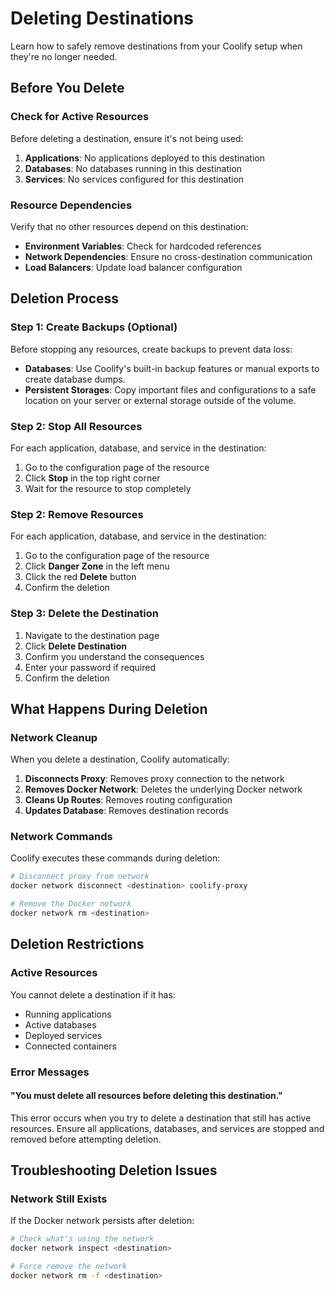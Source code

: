 # Deleting Destinations

Learn how to safely remove destinations from your Coolify setup when they're no longer needed.

## Before You Delete

### Check for Active Resources

Before deleting a destination, ensure it's not being used:

1. **Applications**: No applications deployed to this destination
2. **Databases**: No databases running in this destination
3. **Services**: No services configured for this destination

### Resource Dependencies

Verify that no other resources depend on this destination:

- **Environment Variables**: Check for hardcoded references
- **Network Dependencies**: Ensure no cross-destination communication
- **Load Balancers**: Update load balancer configuration

## Deletion Process

### Step 1: Create Backups (Optional)

Before stopping any resources, create backups to prevent data loss:

- **Databases**: Use Coolify's built-in backup features or manual exports to create database dumps.
- **Persistent Storages**: Copy important files and configurations to a safe location on your server or external storage outside of the volume.

### Step 2: Stop All Resources

<ZoomableImage src="/images/destinations/stop-resource.webp" />

For each application, database, and service in the destination:

1. Go to the configuration page of the resource
2. Click **Stop** in the top right corner
3. Wait for the resource to stop completely

### Step 2: Remove Resources

For each application, database, and service in the destination:

<ZoomableImage src="/images/destinations/delete-resource.webp" />

1. Go to the configuration page of the resource
2. Click **Danger Zone** in the left menu
3. Click the red **Delete** button
4. Confirm the deletion

### Step 3: Delete the Destination

<ZoomableImage src="/images/destinations/delete-destination.webp" />

1. Navigate to the destination page
2. Click **Delete Destination**
3. Confirm you understand the consequences
4. Enter your password if required
5. Confirm the deletion

## What Happens During Deletion

### Network Cleanup

When you delete a destination, Coolify automatically:

1. **Disconnects Proxy**: Removes proxy connection to the network
2. **Removes Docker Network**: Deletes the underlying Docker network
3. **Cleans Up Routes**: Removes routing configuration
4. **Updates Database**: Removes destination records

### Network Commands

Coolify executes these commands during deletion:

```bash
# Disconnect proxy from network
docker network disconnect <destination> coolify-proxy

# Remove the Docker network
docker network rm <destination>
```

## Deletion Restrictions

### Active Resources

You cannot delete a destination if it has:

- Running applications
- Active databases
- Deployed services
- Connected containers

### Error Messages

#### "You must delete all resources before deleting this destination."

This error occurs when you try to delete a destination that still has active resources. Ensure all applications, databases, and services are stopped and removed before attempting deletion.

## Troubleshooting Deletion Issues

### Network Still Exists

If the Docker network persists after deletion:

```bash
# Check what's using the network
docker network inspect <destination>

# Force remove the network
docker network rm -f <destination>
```
